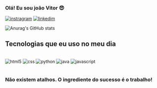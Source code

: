 ### Olá! Eu sou joão Vitor 😎


[![instragram](https://img.shields.io/badge/Instagram-E4405F?style=for-the-badge&logo=instagram&logoColor=white
)](https://www.instagram.com/joao.vt__?igshid=OGQ5ZDc2ODk2ZA==)
[![linkedim](https://img.shields.io/badge/LinkedIn-0077B5?style=for-the-badge&logo=linkedin&logoColor=white
)](www.linkedin.com/in/joaovitormenezes)


![Anurag's GitHub stats](https://github-readme-stats.vercel.app/api?username=joaovtech&show_icons=true&theme=dracula)

## Tecnologias que eu uso no meu dia 

<div style="display: inline_block"><br/>
  <img align="center" alt="html5" src="https://img.shields.io/badge/HTML5-E34F26?style=for-the-badge&logo=html5&logoColor=white" />
  <img align="center" alt="css" src="https://img.shields.io/badge/CSS3-1572B6?style=for-the-badge&logo=css3&logoColor=white" />
  <img align="center" alt="python" src="https://img.shields.io/badge/Python-14354C?style=for-the-badge&logo=python&logoColor=white" />
  <img align="center" alt="java" src="https://img.shields.io/badge/Java-ED8B00?style=for-the-badge&logo=openjdk&logoColor=white" />
  <img align="center" alt="javascript" src="https://img.shields.io/badge/JavaScript-323330?style=for-the-badge&logo=javascript&logoColor=F7DF1E" />
</div><br/>

### Não existem atalhos. O ingrediente do sucesso é o trabalho!
